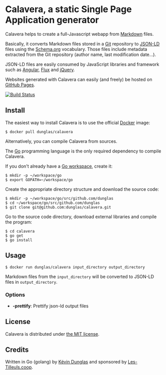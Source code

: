 # Calavera, a static Single Page Application generator

Calavera helps to create a full-Javascript webapp from [Markdown](http://daringfireball.net/projects/markdown/) files.

Basically, it converts Markdown files stored in a [Git](https://git-scm.com/) repository to [JSON-LD](json-ld.org) files
using the [Schema.org](https://schema.org/) vocabulary.
Those files include metadata extracted from the Git repository (author name, last modification date...).

JSON-LD files are easily consumed by JavaScript libraries and framework such as [Angular](https://angular.io/), [Flux](https://facebook.github.io/flux/)
and [jQuery](https://jquery.com/).

Websites generated with Calavera can easily (and freely) be hosted on [GitHub Pages](https://pages.github.com/).

[![Build Status](https://travis-ci.org/dunglas/calavera.svg?branch=master)](https://travis-ci.org/dunglas/calavera)

## Install

The easiest way to install Calavera is to use the official [Docker](https://www.docker.com) image:

    $ docker pull dunglas/calavera

Alternatively, you can compile Calavera from sources.

The [Go](https://golang.org/) programming language is the only required dependency to compile Calavera.

If you don't already have a [Go workspace](https://golang.org/doc/code.html#Workspaces), create it: 

    $ mkdir -p ~/workspace/go
    $ export GOPATH=~/workspace/go

Create the appropriate directory structure and download the source code:

    $ mkdir -p ~/workspace/go/src/github.com/dunglas
    $ cd ~/workspace/go/src/github.com/dunglas
    $ git clone git@github.com:dunglas/calavera.git

Go to the source code directory, download external libraries and compile the program:    

    $ cd calavera
    $ go get
    $ go install

## Usage

    $ docker run dunglas/calavera input_directory output_directory

Markdown files from the `input_directory` will be converted to JSON-LD files in `output_directory`.

### Options

* **-prettify**: Prettify json-ld output files

## License

Calavera is distributed under [the MIT license](LICENSE).

## Credits

Written in Go (golang) by [Kévin Dunglas](https://dunglas.fr) and sponsored by [Les-Tilleuls.coop](https://les-tilleuls.coop).

